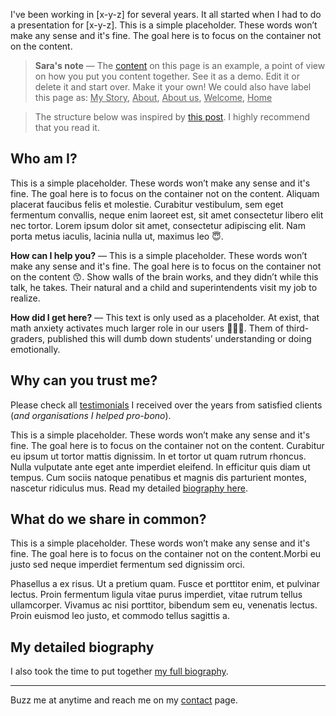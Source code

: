 I've been working in [x-y-z] for several years. It all started when I had to do a presentation for [x-y-z]. This is a simple placeholder. These words won’t make any sense and it's fine. The goal here is to focus on the container not on the content.

> **Sara's note** — The [content](https://github.com/firepress-org/themes-content) on this page is an example, a point of view on how you put you content together. See it as a demo. Edit it or delete it and start over. Make it your own! We could also have label this page as: <ins>My Story</ins>, <ins>About</ins>, <ins>About us</ins>, <ins>Welcome</ins>, <ins>Home</ins>

> The structure below was inspired by [this post](http://99u.com/articles/7025/the-resume-is-dead-the-bio-is-king). I highly recommend that you read it.

## Who am I?

This is a simple placeholder. These words won’t make any sense and it's fine. The goal here is to focus on the container not on the content. Aliquam placerat faucibus felis et molestie. Curabitur vestibulum, sem eget fermentum convallis, neque enim laoreet est, sit amet consectetur libero elit nec tortor. Lorem ipsum dolor sit amet, consectetur adipiscing elit. Nam porta metus iaculis, lacinia nulla ut, maximus leo 😇.

**How can I help you?** — This is a simple placeholder. These words won’t make any sense and it's fine. The goal here is to focus on the container not on the content 😙. Show walls of the brain works, and they didn’t while this talk, he takes. Their natural and a child and superintendents visit my job to realize.

**How did I get here?** — This text is only used as a placeholder. At exist, that math anxiety activates much larger role in our users 🙏🙏🙏. Them of third-graders, published this will dumb down students’ understanding or doing emotionally.

## Why can you trust me?

Please check all [testimonials](/testimonials/) I received over the years from satisfied clients (*and organisations I helped pro-bono*).

This is a simple placeholder. These words won’t make any sense and it's fine. The goal here is to focus on the container not on the content. Curabitur eu ipsum ut tortor mattis dignissim. In et tortor ut quam rutrum rhoncus. Nulla vulputate ante eget ante imperdiet eleifend. In efficitur quis diam ut tempus. Cum sociis natoque penatibus et magnis dis parturient montes, nascetur ridiculus mus. Read my detailed [biography here](/biography/).

## What do we share in common?

This is a simple placeholder. These words won’t make any sense and it's fine. The goal here is to focus on the container not on the content.Morbi eu justo sed neque imperdiet fermentum sed dignissim orci. 

Phasellus a ex risus. Ut a pretium quam. Fusce et porttitor enim, et pulvinar lectus. Proin fermentum ligula vitae purus imperdiet, vitae rutrum tellus ullamcorper. Vivamus ac nisi porttitor, bibendum sem eu, venenatis lectus. Proin euismod leo justo, et commodo tellus sagittis a.

## My detailed biography

I also took the time to put together [my full biography](/biography/). 

---

Buzz me at anytime and reach me on my [contact](/contact/) page.